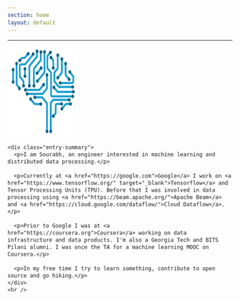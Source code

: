 ```yaml
---
section: home
layout: default
---
```


<div class="hfeed">
  <hr />
  <div class="hentry post no-border">
    <img src="/images/contents/NN.png" alt="Sourabh Bajaj" class="archive-thumbnail home-thumbnail" width="160" height="200" />

    <div class="entry-summary">
      <p>I am Sourabh, an engineer interested in machine learning and distributed data processing.</p>

      <p>Currently at <a href="https://google.com">Google</a> I work on <a href="https://www.tensorflow.org/" target="_blank">Tensorflow</a> and Tensor Processing Units (TPU). Before that I was involved in data processing using <a href="https://beam.apache.org/">Apache Beam</a> and <a href="https://cloud.google.com/dataflow/">Cloud Dataflow</a>.</p>

      <p>Prior to Google I was at <a href="https://coursera.org">Coursera</a> working on data infrastructure and data products. I'm also a Georgia Tech and BITS Pilani alumni. I was once the TA for a machine learning MOOC on Coursera.</p>

      <p>In my free time I try to learn something, contribute to open source and go hiking.</p>
    </div>
    <hr />
  </div>
</div>
